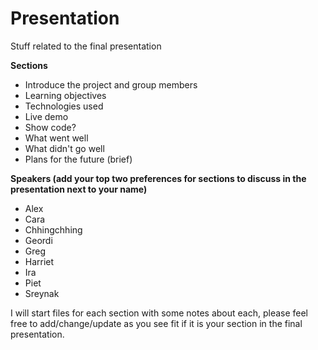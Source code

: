 # Presentation
Stuff related to the final presentation

**Sections**
- Introduce the project and group members
- Learning objectives
- Technologies used
- Live demo
- Show code?
- What went well
- What didn't go well
- Plans for the future (brief)

**Speakers (add your top two preferences for sections to discuss in the presentation next to your name)**
- Alex
- Cara
- Chhingchhing
- Geordi
- Greg
- Harriet
- Ira
- Piet
- Sreynak

I will start files for each section with some notes about each, please feel free to add/change/update as you see fit if it is your section in the final presentation.
